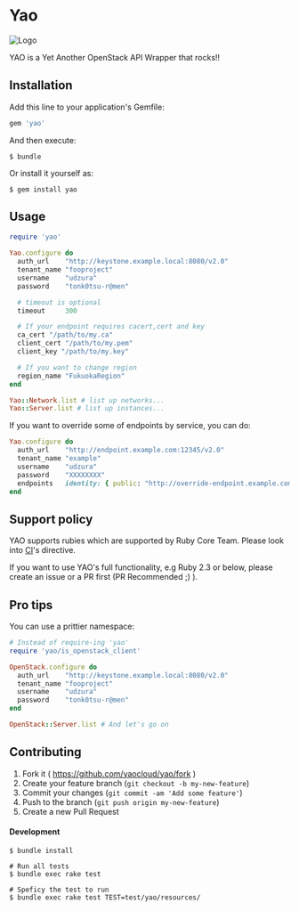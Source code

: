 # Yao

![Logo](./yao-logo.png)

YAO is a Yet Another OpenStack API Wrapper that rocks!!

## Installation

Add this line to your application's Gemfile:

```ruby
gem 'yao'
```

And then execute:

    $ bundle

Or install it yourself as:

    $ gem install yao

## Usage

```ruby
require 'yao'

Yao.configure do
  auth_url    "http://keystone.example.local:8080/v2.0"
  tenant_name "fooproject"
  username    "udzura"
  password    "tonk0tsu-r@men"

  # timeout is optional
  timeout     300

  # If your endpoint requires cacert,cert and key
  ca_cert "/path/to/my.ca"
  client_cert "/path/to/my.pem"
  client_key "/path/to/my.key"

  # If you want to change region
  region_name "FukuokaRegion"
end

Yao::Network.list # list up networks...
Yao::Server.list # list up instances...
```

If you want to override some of endpoints by service, you can do:

```ruby
Yao.configure do
  auth_url    "http://endpoint.example.com:12345/v2.0"
  tenant_name "example"
  username    "udzura"
  password    "XXXXXXXX"
  endpoints   identity: { public: "http://override-endpoint.example.com:35357/v3.0" }
end
```

## Support policy

YAO supports rubies which are supported by Ruby Core Team. Please look into [CI](./.github/workflows/ubuntu.yml)'s directive.

If you want to use YAO's full functionality, e.g Ruby 2.3 or below, please create an issue or a PR first (PR Recommended ;) ).

## Pro tips

You can use a prittier namespace:

```ruby
# Instead of require-ing 'yao'
require 'yao/is_openstack_client'

OpenStack.configure do
  auth_url    "http://keystone.example.local:8080/v2.0"
  tenant_name "fooproject"
  username    "udzura"
  password    "tonk0tsu-r@men"
end

OpenStack::Server.list # And let's go on
```

## Contributing

1. Fork it ( https://github.com/yaocloud/yao/fork )
2. Create your feature branch (`git checkout -b my-new-feature`)
3. Commit your changes (`git commit -am 'Add some feature'`)
4. Push to the branch (`git push origin my-new-feature`)
5. Create a new Pull Request

#### Development

```
$ bundle install

# Run all tests
$ bundle exec rake test

# Speficy the test to run
$ bundle exec rake test TEST=test/yao/resources/
```
